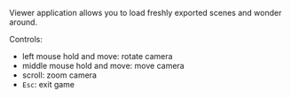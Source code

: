 Viewer application allows you to load freshly exported scenes and wonder around.

Controls:
- left mouse hold and move: rotate camera
- middle mouse hold and move: move camera
- scroll: zoom camera
- `Esc`: exit game
